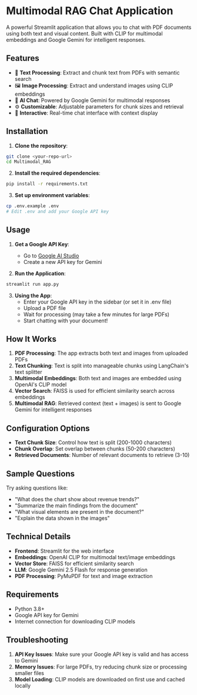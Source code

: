 # Multimodal RAG Chat Application

A powerful Streamlit application that allows you to chat with PDF documents using both text and visual content. Built with CLIP for multimodal embeddings and Google Gemini for intelligent responses.

## Features

- 📄 **Text Processing**: Extract and chunk text from PDFs with semantic search
- 🖼️ **Image Processing**: Extract and understand images using CLIP embeddings
- 🤖 **AI Chat**: Powered by Google Gemini for multimodal responses
- ⚙️ **Customizable**: Adjustable parameters for chunk sizes and retrieval
- 💬 **Interactive**: Real-time chat interface with context display

## Installation

1. **Clone the repository**:
```bash
git clone <your-repo-url>
cd Multimodal_RAG
```

2. **Install the required dependencies**:
```bash
pip install -r requirements.txt
```

3. **Set up environment variables**:
```bash
cp .env.example .env
# Edit .env and add your Google API key
```

## Usage

1. **Get a Google API Key**:
   - Go to [Google AI Studio](https://makersuite.google.com/app/apikey)
   - Create a new API key for Gemini

2. **Run the Application**:
```bash
streamlit run app.py
```

3. **Using the App**:
   - Enter your Google API key in the sidebar (or set it in .env file)
   - Upload a PDF file
   - Wait for processing (may take a few minutes for large PDFs)
   - Start chatting with your document!

## How It Works

1. **PDF Processing**: The app extracts both text and images from uploaded PDFs
2. **Text Chunking**: Text is split into manageable chunks using LangChain's text splitter
3. **Multimodal Embeddings**: Both text and images are embedded using OpenAI's CLIP model
4. **Vector Search**: FAISS is used for efficient similarity search across embeddings
5. **Multimodal RAG**: Retrieved context (text + images) is sent to Google Gemini for intelligent responses

## Configuration Options

- **Text Chunk Size**: Control how text is split (200-1000 characters)
- **Chunk Overlap**: Set overlap between chunks (50-200 characters)
- **Retrieved Documents**: Number of relevant documents to retrieve (3-10)

## Sample Questions

Try asking questions like:
- "What does the chart show about revenue trends?"
- "Summarize the main findings from the document"
- "What visual elements are present in the document?"
- "Explain the data shown in the images"

## Technical Details

- **Frontend**: Streamlit for the web interface
- **Embeddings**: OpenAI CLIP for multimodal text/image embeddings
- **Vector Store**: FAISS for efficient similarity search
- **LLM**: Google Gemini 2.5 Flash for response generation
- **PDF Processing**: PyMuPDF for text and image extraction

## Requirements

- Python 3.8+
- Google API key for Gemini
- Internet connection for downloading CLIP models

## Troubleshooting

1. **API Key Issues**: Make sure your Google API key is valid and has access to Gemini
2. **Memory Issues**: For large PDFs, try reducing chunk size or processing smaller files
3. **Model Loading**: CLIP models are downloaded on first use and cached locally
